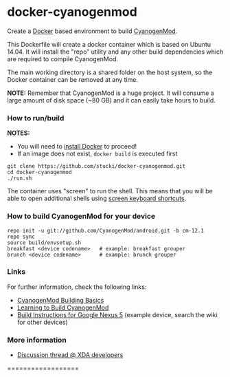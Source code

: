 docker-cyanogenmod
==================

Create a [Docker] based environment to build [CyanogenMod].

This Dockerfile will create a docker container which is based on Ubuntu 14.04.
It will install the "repo" utility and any other build dependencies which are required to compile CyanogenMod.

The main working directory is a shared folder on the host system, so the Docker container can be removed at any time.

**NOTE:** Remember that CyanogenMod is a huge project. It will consume a large amount of disk space (~80 GB) and it can easily take hours to build.

### How to run/build

**NOTES:**
* You will need to [install Docker][Docker_Installation] to proceed!
* If an image does not exist, ```docker build``` is executed first

```
git clone https://github.com/stucki/docker-cyanogenmod.git
cd docker-cyanogenmod
./run.sh
```

The container uses "screen" to run the shell. This means that you will be able to open additional shells using [screen keyboard shortcuts][Screen_Shortcuts].

### How to build CyanogenMod for your device

```
repo init -u git://github.com/CyanogenMod/android.git -b cm-12.1
repo sync
source build/envsetup.sh
breakfast <device codename>   # example: breakfast grouper
brunch <device codename>      # example: brunch grouper
```

### Links

For further information, check the following links:

* [CyanogenMod Building Basics][Cyanogenmod_Building_Basics]
* [Learning to Build CyanogenMod][Learning_to_Build_CM]
* [Build Instructions for Google Nexus 5][CyanogenMod_Build_Nexus5] (example device, search the wiki for other devices)

### More information

* [Discussion thread @ XDA developers]

==================

[Docker]:                      https://www.docker.io/
[CyanogenMod]:                 http://www.cyanogenmod.org/
[Docker_Installation]:         https://www.docker.io/gettingstarted/
[Screen_Shortcuts]:            http://www.pixelbeat.org/lkdb/screen.html
[CyanogenMod_Building_Basics]: http://wiki.cyanogenmod.org/w/Doc:_Building_Basics
[Learning_to_Build_CM]:        http://wiki.cyanogenmod.org/w/Development#Learning_To_Build_CM
[CyanogenMod_Build_Nexus5]:    http://wiki.cyanogenmod.org/w/Build_for_hammerhead
[Discussion thread @ XDA developers]: http://forum.xda-developers.com/showthread.php?t=2650345
[dotcloud/docker#2224]:        https://github.com/dotcloud/docker/issues/2224
